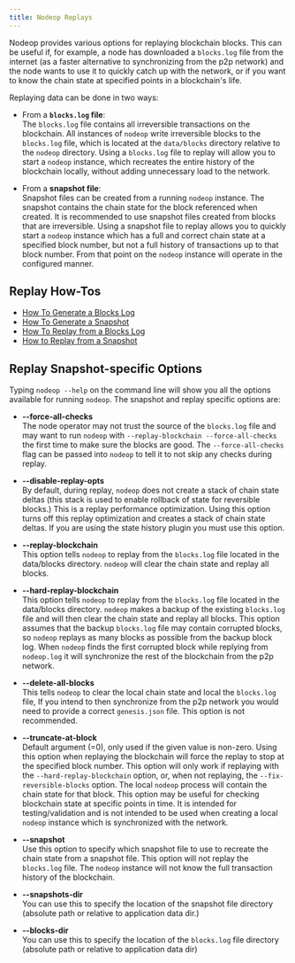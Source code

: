 ```yaml
---
title: Nodeop Replays
---
```


Nodeop provides various options for replaying blockchain blocks. This can be useful if, for example, a node has downloaded a `blocks.log` file from the internet (as a faster alternative to synchronizing from the p2p network) and the node wants to use it to quickly catch up with the network, or if you want to know the chain state at specified points in a blockchain's life.

Replaying data can be done in two ways:

- From a **`blocks.log` file**:  
The `blocks.log` file contains all irreversible transactions on the blockchain. All instances of `nodeop` write irreversible blocks to the `blocks.log` file, which is located at the `data/blocks` directory relative to the `nodeop` directory. Using a `blocks.log` file to replay will allow you to start a `nodeop` instance, which recreates the entire history of the blockchain locally, without adding unnecessary load to the network.

- From a **snapshot file**:  
Snapshot files can be created from a running `nodeop` instance. The snapshot contains the chain state for the block referenced when created. It is recommended to use snapshot files created from blocks that are irreversible. Using a snapshot file to replay allows you to quickly start a `nodeop` instance which has a full and correct chain state at a specified block number, but not a full history of transactions up to that block number. From that point on the `nodeop` instance will operate in the configured manner.

## Replay How-Tos

* [How To Generate a Blocks Log](how-to/how-to-generate-a-blocks.log.md)
* [How To Generate a Snapshot](how-to/how-to-generate-a-snapshot.md)
* [How To Replay from a Blocks Log](how-to/how-to-replay-from-a-blocks.log.md)
* [How to Replay from a Snapshot](how-to/how-to-replay-from-a-snapshot.md)

## Replay Snapshot-specific Options

Typing `nodeop --help` on the command line will show you all the options available for running `nodeop`. The snapshot and replay specific options are:

 - **--force-all-checks**  
The node operator may not trust the source of the `blocks.log` file and may want to run `nodeop` with `--replay-blockchain --force-all-checks` the first time to make sure the blocks are good. The `--force-all-checks` flag can be passed into `nodeop` to tell it to not skip any checks during replay.

 - **--disable-replay-opts**  
By default, during replay, `nodeop` does not create a stack of chain state deltas (this stack is used to enable rollback of state for reversible blocks.) This is a replay performance optimization. Using this option turns off this replay optimization and creates a stack of chain state deltas. If you are using the state history plugin you must use this option.

 - **--replay-blockchain**  
This option tells `nodeop` to replay from the `blocks.log` file located in the data/blocks directory. `nodeop` will clear the chain state and replay all blocks.

 - **--hard-replay-blockchain**  
This option tells `nodeop` to replay from the `blocks.log` file located in the data/blocks directory. `nodeop` makes a backup of the existing `blocks.log` file and will then clear the chain state and replay all blocks. This option assumes that the backup `blocks.log` file may contain corrupted blocks, so `nodeop` replays as many blocks as possible from the backup block log. When `nodeop` finds the first corrupted block while replying from `nodeop.log` it will synchronize the rest of the blockchain from the p2p network.

 - **--delete-all-blocks**  
This tells `nodeop` to clear the local chain state and local the `blocks.log` file, If you intend to then synchronize from the p2p network you would need to provide a correct `genesis.json` file. This option is not recommended.

 - **--truncate-at-block**  
Default argument (=0), only used if the given value is non-zero.
Using this option when replaying the blockchain will force the replay to stop at the specified block number. This option will only work if replaying with the `--hard-replay-blockchain` option, or, when not replaying, the `--fix-reversible-blocks` option. The local `nodeop` process will contain the chain state for that block. This option may be useful for checking blockchain state at specific points in time. It is intended for testing/validation and is not intended to be used when creating a local `nodeop` instance which is synchronized with the network.  
 
 - **--snapshot**  
Use this option to specify which snapshot file to use to recreate the chain state from a snapshot file. This option will not replay the `blocks.log` file. The `nodeop` instance will not know the full transaction history of the blockchain. 

 - **--snapshots-dir**  
You can use this to specify the location of the snapshot file directory  (absolute path or relative to application data dir.)

 - **--blocks-dir**  
You can use this to specify the location of the `blocks.log` file directory  (absolute path or relative to application data dir)
